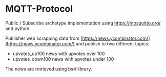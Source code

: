 # MQTT-Protocol
Public / Subscribe archetype implementation using https://mosquitto.org/ and python.

Publisher web scrapping data from [https://news.ycombinator.com/](https://news.ycombinator.com/) and publish to two different topics:
- upvotes_up100 news with upvotes over 100
- upvotes_down100 news with upvotes under 100

The news are retrieved using bs4 library.

